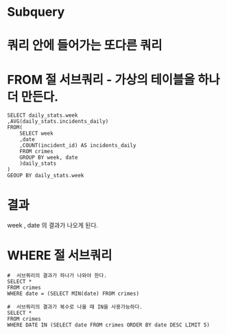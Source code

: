 # Subquery
# 쿼리 안에 들어가는 또다른 쿼리

# FROM 절 서브쿼리 - 가상의 테이블을 하나 더 만든다.
```
SELECT daily_stats.week
,AVG(daily_stats.incidents_daily)
FROM(
    SELECT week
    ,date
    ,COUNT(incident_id) AS incidents_daily
    FROM crimes
    GROUP BY week, date
    )daily_stats
)
GEOUP BY daily_stats.week

```

# 결과
week , date 의 결과가 나오게 된다.

# WHERE 절 서브쿼리

```
#  서브쿼리의 결과가 하나가 나와야 한다.
SELECT *
FROM crimes
WHERE date = (SELECT MIN(date) FROM crimes)

#  서브쿼리의 결과가 복수로 나올 때 IN을 사용가능하다.
SELECT *
FROM crimes
WHERE DATE IN (SELECT date FROM crimes ORDER BY date DESC LIMIT 5)
```